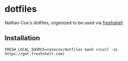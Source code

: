 # dotfiles
Nathan Cox's dotfiles, organized to be used via [freshshell](https://github.com/freshshell/fresh#installation)

## Installation
```
FRESH_LOCAL_SOURCE=natecox/dotfiles bash <(curl -sL https://get.freshshell.com)
```
